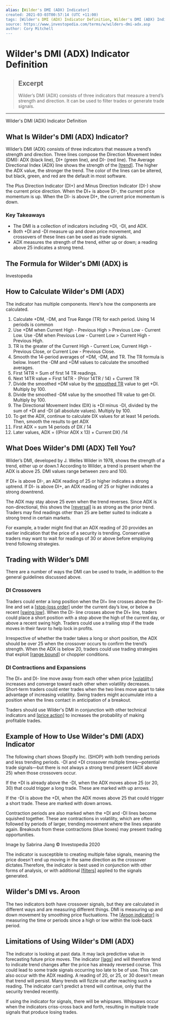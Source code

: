 ```yaml
---
alias: [Wilder's DMI (ADX) Indicator]
created: 2021-03-03T00:57:14 (UTC +11:00)
tags: [Wilder's DMI (ADX) Indicator Definition, Wilder's DMI (ADX) Indicator Definition]
source: https://www.investopedia.com/terms/w/wilders-dmi-adx.asp
author: Cory Mitchell
---
```


# Wilder's DMI (ADX) Indicator Definition

> ## Excerpt
> Wilder’s DMI (ADX) consists of three indicators that measure a trend’s strength and direction. It can be used to filter trades or generate trade signals.

---

Wilder's DMI (ADX) Indicator Definition
## What Is Wilder's DMI (ADX) Indicator?

Wilder’s DMI (ADX) consists of three indicators that measure a trend’s strength and direction. Three lines compose the Direction Movement Index (DMI): ADX (black line), DI+ (green line), and DI- (red line). The Average Directional Index (ADX) line shows the strength of the [[trend]](https://www.investopedia.com/terms/t/trend.asp). The higher the ADX value, the stronger the trend. The color of the lines can be altered, but black, green, and red are the default in most software.

The Plus Direction Indicator (DI+) and Minus Direction Indicator (DI-) show the current price direction. When the DI+ is above DI-, the current price momentum is up. When the DI- is above DI+, the current price momentum is down.

### Key Takeaways

-   The DMI is a collection of indicators including +DI, -DI, and ADX.
-   Both +DI and -DI measure up and down price movement, and crossovers of these lines can be used as trade signals.
-   ADX measures the strength of the trend, either up or down; a reading above 25 indicates a strong trend.

## The Formula for Wilder's DMI (ADX) is

 Investopedia

## How to Calculate Wilder's DMI (ADX)

The indicator has multiple components. Here's how the components are calculated.

1.  Calculate +DM, -DM, and True Range (TR) for each period. Using 14 periods is common
2.  Use +DM when Current High - Previous High > Previous Low - Current Low. Use -DM when Previous Low - Current Low > Current High - Previous High.
3.  TR is the greater of the Current High - Current Low, Current High - Previous Close, or Current Low - Previous Close.
4.  Smooth the 14-period averages of +DM, -DM, and TR. The TR formula is below. Insert the -DM and +DM values to calculate the smoothed averages.
5.  First 14TR = Sum of first 14 TR readings.
6.  Next 14TR value = First 14TR - (Prior 14TR / 14) + Current TR
7.  Divide the smoothed +DM value by the [smoothed TR](https://www.investopedia.com/terms/a/atr.asp) value to get +DI. Multiply by 100.
8.  Divide the smoothed -DM value by the smoothed TR value to get-DI. Multiply by 100.
9.  The Directional Movement Index (DX) is +DI minus -DI, divided by the sum of +DI and -DI (all absolute values). Multiply by 100.
10.  To get the ADX, continue to calculate DX values for at least 14 periods. Then, smooth the results to get ADX
12.  First ADX = sum 14 periods of DX / 14
13.  Later values, ADX = ((Prior ADX x 13) + Current DX) /14

## What Does Wilder's DMI (ADX) Tell You?

Wilder’s DMI, developed by J. Welles Wilder in 1978, shows the strength of a trend, either up or down.1 According to Wilder, a trend is present when the ADX is above 25. DMI values range between zero and 100.

If DI+ is above DI-, an ADX reading of 25 or higher indicates a strong uptrend. If DI- is above DI+, an ADX reading of 25 or higher indicates a strong downtrend.

The ADX may stay above 25 even when the trend reverses. Since ADX is non-directional, this shows the [[reversal]](https://www.investopedia.com/terms/r/reversal.asp) is as strong as the prior trend. Traders may find readings other than 25 are better suited to indicate a strong trend in certain markets.

For example, a trader might find that an ADX reading of 20 provides an earlier indication that the price of a security is trending. Conservative traders may want to wait for readings of 30 or above before employing trend following strategies.

## Trading with Wilder’s DMI

There are a number of ways the DMI can be used to trade, in addition to the general guidelines discussed above.

### DI Crossovers

Traders could enter a long position when the DI+ line crosses above the DI- line and set a [[stop-loss order]](https://www.investopedia.com/terms/s/stop-lossorder.asp) under the current day’s low, or below a recent [[swing low]](https://www.investopedia.com/terms/s/swinglow.asp). When the DI- line crosses above the DI+ line, traders could place a short position with a stop above the high of the current day, or above a recent swing high. Traders could use a trailing stop if the trade moves in their favor to help lock in profits.

Irrespective of whether the trader takes a long or short position, the ADX should be over 25 when the crossover occurs to confirm the trend’s strength. When the ADX is below 20, traders could use trading strategies that exploit [[range bound]](https://www.investopedia.com/terms/r/rangeboundtrading.asp) or choppier conditions.

### DI Contractions and Expansions

The DI+ and DI- line move away from each other when price [[volatility]](https://www.investopedia.com/terms/v/volatility.asp) increases and converge toward each other when volatility decreases. Short-term traders could enter trades when the two lines move apart to take advantage of increasing volatility. Swing traders might accumulate into a position when the lines contact in anticipation of a breakout.

Traders should use Wilder's DMI in conjunction with other technical indicators and [[price action]](https://www.investopedia.com/terms/p/price-action.asp) to increases the probability of making profitable trades.

## Example of How to Use Wilder's DMI (ADX) Indicator

The following chart shows Shopify Inc. (SHOP) with both trending periods and less trending periods. -DI and +DI crossover multiple times—potential trade signals—but there is not always a strong trend present (ADX above 25) when those crossovers occur.

If the +DI is already above the -DI, when the ADX moves above 25 (or 20, 30) that could trigger a long trade. These are marked with up arrows.

If the -DI is above the +DI, when the ADX moves above 25 that could trigger a short trade. These are marked with down arrows.

Contraction periods are also marked when the +DI and -DI lines become squished together. These are contractions in volatility, which are often followed by periods of larger, trending movement where the lines separate again. Breakouts from these contractions (blue boxes) may present trading opportunities.

Image by Sabrina Jiang © Investopedia 2020

The indicator is susceptible to creating multiple false signals, meaning the price doesn't end up moving in the same direction as the crossover dictates.Therefore, the indicator is best used in conjunction with other forms of analysis, or with additional [[filters]](https://www.investopedia.com/terms/f/filterrule.asp) applied to the signals generated.

## Wilder's DMI vs. Aroon

The two indicators both have crossover signals, but they are calculated in different ways and are measuring different things. DMI is measuring up and down movement by smoothing price fluctuations. The [[Aroon indicator]](https://www.investopedia.com/terms/a/aroon.asp) is measuring the time or periods since a high or low within the look-back period.

## Limitations of Using Wilder's DMI (ADX)

The indicator is looking at past data. It may lack predictive value in forecasting future price moves. The indicator [[lags]](https://www.investopedia.com/terms/l/laggingindicator.asp) and will therefore tend to indicate trend changes after the price has already reversed course. This could lead to some trade signals occurring too late to be of use. This can also occur with the ADX reading. A reading of 20, or 25, or 30 doesn't mean that trend will persist. Many trends will fizzle out after reaching such a reading. The indicator can't predict a trend will continue, only that the security trended recently.

If using the indicator for signals, there will be whipsaws. Whipsaws occur when the indicators criss-cross back and forth, resulting in multiple trade signals that produce losing trades.
